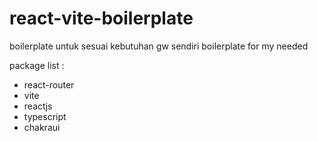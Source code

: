 # react-vite-boilerplate

boilerplate untuk sesuai kebutuhan gw sendiri
boilerplate for my needed

package list :
- react-router
- vite
- reactjs
- typescript
- chakraui

